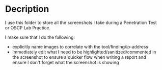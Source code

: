 # Decription
I use this folder to store all the screenshots I take during a Penetration Test or OSCP Lab Practice. 

I make sure that I do the following:
- explicitly name images to correlate with the tool/finding/ip-address
- Immediately edit what I need to be highlighted/sanitized/commented in the screenshot to ensure a quicker flow when writing a report and ensure I don't forget what the screenshot is showing
